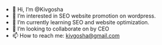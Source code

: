 - 👋 Hi, I’m @Kivgosha
- 👀 I’m interested in SEO website promotion on wordpress.
- 🌱 I’m currently learning SEO and website optimization.
- 💞️ I’m looking to collaborate on by CEO
- 📫 How to reach me: kivgosha@gmail.com


